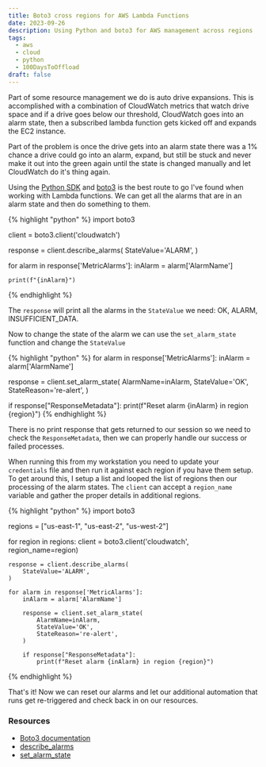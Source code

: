 ```yaml
---
title: Boto3 cross regions for AWS Lambda Functions
date: 2023-09-26
description: Using Python and boto3 for AWS management across regions
tags: 
  - aws
  - cloud
  - python
  - 100DaysToOffload
draft: false
---
```


Part of some resource management we do is auto drive expansions. This is accomplished with a combination of CloudWatch metrics that watch drive space and if a drive goes below our threshold, CloudWatch goes into an alarm state, then a subscribed lambda function gets kicked off and expands the EC2 instance.

Part of the problem is once the drive gets into an alarm state there was a 1% chance a drive could go into an alarm, expand, but still be stuck and never make it out into the green again until the state is changed manually and let CloudWatch do it's thing again.

Using the [Python SDK](https://aws.amazon.com/sdk-for-python/) and [boto3](https://boto3.amazonaws.com/v1/documentation/api/latest/index.html) is the best route to go I've found when working with Lambda functions. We can get all the alarms that are in an alarm state and then do something to them.

{% highlight "python" %}
import boto3

client = boto3.client('cloudwatch')

response = client.describe_alarms(
    StateValue='ALARM',
)

for alarm in response['MetricAlarms']:
    inAlarm = alarm['AlarmName']

    print(f"{inAlarm}")
{% endhighlight %}

The `response` will print all the alarms in the `StateValue` we need: OK, ALARM, INSUFFICIENT_DATA.

Now to change the state of the alarm we can use the `set_alarm_state` function and change the `StateValue`

{% highlight "python" %}
for alarm in response['MetricAlarms']:
  inAlarm = alarm['AlarmName']

  response = client.set_alarm_state(
      AlarmName=inAlarm,
      StateValue='OK',
      StateReason='re-alert',
  )

  if response["ResponseMetadata"]:
      print(f"Reset alarm {inAlarm} in region {region}")
{% endhighlight %}

There is no print response that gets returned to our session so we need to check the `ResponseMetadata`, then we can properly handle our success or failed processes.

When running this from my workstation you need to update your `credentials` file and then run it against each region if you have them setup. To get around this, I setup a list and looped the list of regions then our processing of the alarm states. The `client` can accept a `region_name` variable and gather the proper details in additional regions.

{% highlight "python" %}
import boto3

regions = ["us-east-1", "us-east-2", "us-west-2"]

for region in regions:
    client = boto3.client('cloudwatch', region_name=region)

    response = client.describe_alarms(
        StateValue='ALARM',
    )

    for alarm in response['MetricAlarms']:
        inAlarm = alarm['AlarmName']

        response = client.set_alarm_state(
            AlarmName=inAlarm,
            StateValue='OK',
            StateReason='re-alert',
        )

        if response["ResponseMetadata"]:
            print(f"Reset alarm {inAlarm} in region {region}")
{% endhighlight %}

That's it! Now we can reset our alarms and let our additional automation that runs get re-triggered and check back in on our resources.

### Resources

- [Boto3 documentation](https://boto3.amazonaws.com/v1/documentation/api/latest/index.html)
- [describe_alarms](https://boto3.amazonaws.com/v1/documentation/api/latest/reference/services/cloudwatch/client/describe_alarms.html#describe-alarms)
- [set_alarm_state](https://boto3.amazonaws.com/v1/documentation/api/latest/reference/services/cloudwatch/client/set_alarm_state.html#set-alarm-state)
